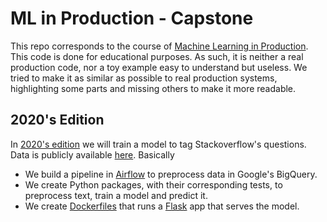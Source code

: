 # ML in Production - Capstone 


This repo corresponds to the course of [Machine Learning in Production](https://mlinproduction.github.io/). 
This code is done for educational purposes. As such, it is neither a real production code, nor a toy example easy to 
understand but useless. We tried to make it as similar as possible to real production systems, highlighting some parts and missing
 others to make it more readable. 

## 2020's Edition

In [2020's edition](https://github.com/mlinproduction/capstone/tree/master/2020) we will train a model to tag Stackoverflow's questions. Data is publicly available [here](https://console.cloud.google.com/marketplace/details/stack-exchange/stack-overflow). Basically
- We build a pipeline in [Airflow](https://airflow.apache.org/) to preprocess data in Google's BigQuery.
- We create Python packages, with their corresponding tests, to preprocess text, train a model and predict it.
- We create [Dockerfiles](https://www.docker.com/) that runs a [Flask](https://flask.palletsprojects.com/en/1.1.x/) app that serves the model.
